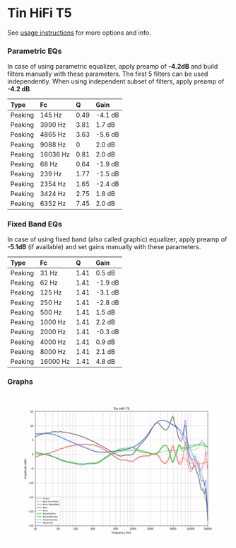 # Tin HiFi T5
See [usage instructions](https://github.com/jaakkopasanen/AutoEq#usage) for more options and info.

### Parametric EQs
In case of using parametric equalizer, apply preamp of **-4.2dB** and build filters manually
with these parameters. The first 5 filters can be used independently.
When using independent subset of filters, apply preamp of **-4.2 dB**.

| Type    | Fc       |    Q | Gain    |
|:--------|:---------|:-----|:--------|
| Peaking | 145 Hz   | 0.49 | -4.1 dB |
| Peaking | 3990 Hz  | 3.81 | 1.7 dB  |
| Peaking | 4865 Hz  | 3.63 | -5.6 dB |
| Peaking | 9088 Hz  | 0    | 2.0 dB  |
| Peaking | 16036 Hz | 0.81 | 2.0 dB  |
| Peaking | 68 Hz    | 0.64 | -1.9 dB |
| Peaking | 239 Hz   | 1.77 | -1.5 dB |
| Peaking | 2354 Hz  | 1.65 | -2.4 dB |
| Peaking | 3424 Hz  | 2.75 | 1.8 dB  |
| Peaking | 6352 Hz  | 7.45 | 2.0 dB  |

### Fixed Band EQs
In case of using fixed band (also called graphic) equalizer, apply preamp of **-5.1dB**
(if available) and set gains manually with these parameters.

| Type    | Fc       |    Q | Gain    |
|:--------|:---------|:-----|:--------|
| Peaking | 31 Hz    | 1.41 | 0.5 dB  |
| Peaking | 62 Hz    | 1.41 | -1.9 dB |
| Peaking | 125 Hz   | 1.41 | -3.1 dB |
| Peaking | 250 Hz   | 1.41 | -2.8 dB |
| Peaking | 500 Hz   | 1.41 | 1.5 dB  |
| Peaking | 1000 Hz  | 1.41 | 2.2 dB  |
| Peaking | 2000 Hz  | 1.41 | -0.3 dB |
| Peaking | 4000 Hz  | 1.41 | 0.9 dB  |
| Peaking | 8000 Hz  | 1.41 | 2.1 dB  |
| Peaking | 16000 Hz | 1.41 | 4.8 dB  |

### Graphs
![](./Tin%20HiFi%20T5.png)
